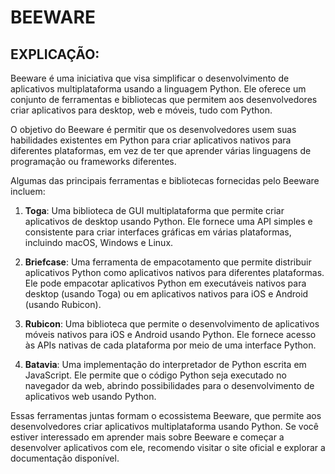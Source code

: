 # BEEWARE
## EXPLICAÇÃO:
Beeware é uma iniciativa que visa simplificar o desenvolvimento de aplicativos multiplataforma usando a linguagem Python. Ele oferece um conjunto de ferramentas e bibliotecas que permitem aos desenvolvedores criar aplicativos para desktop, web e móveis, tudo com Python.

O objetivo do Beeware é permitir que os desenvolvedores usem suas habilidades existentes em Python para criar aplicativos nativos para diferentes plataformas, em vez de ter que aprender várias linguagens de programação ou frameworks diferentes.

Algumas das principais ferramentas e bibliotecas fornecidas pelo Beeware incluem:

1. **Toga**: Uma biblioteca de GUI multiplataforma que permite criar aplicativos de desktop usando Python. Ele fornece uma API simples e consistente para criar interfaces gráficas em várias plataformas, incluindo macOS, Windows e Linux.

2. **Briefcase**: Uma ferramenta de empacotamento que permite distribuir aplicativos Python como aplicativos nativos para diferentes plataformas. Ele pode empacotar aplicativos Python em executáveis nativos para desktop (usando Toga) ou em aplicativos nativos para iOS e Android (usando Rubicon).

3. **Rubicon**: Uma biblioteca que permite o desenvolvimento de aplicativos móveis nativos para iOS e Android usando Python. Ele fornece acesso às APIs nativas de cada plataforma por meio de uma interface Python.

4. **Batavia**: Uma implementação do interpretador de Python escrita em JavaScript. Ele permite que o código Python seja executado no navegador da web, abrindo possibilidades para o desenvolvimento de aplicativos web usando Python.

Essas ferramentas juntas formam o ecossistema Beeware, que permite aos desenvolvedores criar aplicativos multiplataforma usando Python. Se você estiver interessado em aprender mais sobre Beeware e começar a desenvolver aplicativos com ele, recomendo visitar o site oficial e explorar a documentação disponível.